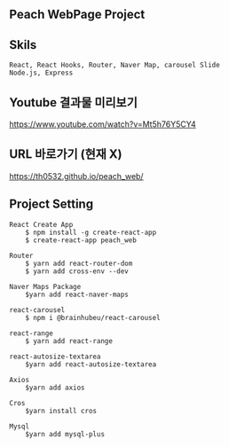 ## Peach WebPage Project

## Skils
    React, React Hooks, Router, Naver Map, carousel Slide
    Node.js, Express

## Youtube 결과물 미리보기
<https://www.youtube.com/watch?v=Mt5h76Y5CY4> 

## URL 바로가기 (현재 X)
<https://th0532.github.io/peach_web/>


## Project Setting 
	React Create App
		$ npm install -g create-react-app
		$ create-react-app peach_web

	Router 
		$ yarn add react-router-dom
		$ yarn add cross-env --dev

	Naver Maps Package
		$yarn add react-naver-maps

	react-carousel
		$ npm i @brainhubeu/react-carousel

	react-range
		$ yarn add react-range

	react-autosize-textarea
		$yarn add react-autosize-textarea
		
	Axios
		$yarn add axios

	Cros
		$yarn install cros
		
	Mysql
		$yarn add mysql-plus
